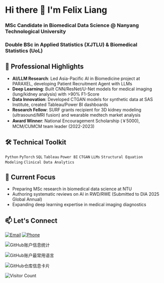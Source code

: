 # Hi there 👋 I'm Felix Liang

### MSc Candidate in Biomedical Data Science @ Nanyang Technological University 
### Double BSc in Applied Statistics (XJTLU) & Biomedical Statistics (UoL)

## 🔬 Professional Highlights
- **AI/LLM Research**: Led Asia-Pacific AI in Biomedicine project at PARAXEL, developing Patient Recruitment Agent with LLMs
- **Deep Learning**: Built CNN/ResNet/U-Net models for medical imaging (lung/kidney analysis) with >90% F1-Score
- **Data Innovation**: Developed CTGAN models for synthetic data at SAS Institute, created Tableau/Power BI dashboards
- **Research Fellow**: SURF grants recipient for 3D kidney modeling (ultrasound/MRI fusion) and wearable medtech market analysis
- **Award Winner**: National Encouragement Scholarship (￥5000), MCM/CUMCM team leader (2022-2023)

## 🛠️ Technical Toolkit
`Python` `PyTorch` `SQL` `Tableau` `Power BI` `CTGAN` `LLMs` `Structural Equation Modeling` `Clinical Data Analytics`

## 🌱 Current Focus
- Preparing MSc research in biomedical data science at NTU
- Authoring systematic reviews on AI in RWD/RWE (Submitted to DIA 2025 Global Annual)
- Expanding deep learning expertise in medical imaging diagnostics

## 📫 Let's Connect  
[![Email](https://img.shields.io/badge/Email-Felix.Liang24@outlook.com-blue?logo=microsoft-outlook)](mailto:Felix.Liang24@outlook.com) 
[![Phone](https://img.shields.io/badge/Tel-%2B8618931187637-green?logo=telegram)](tel:+8618931187637)


![GitHub账户信息统计](https://github-stats.ubrong.com/api?username=Chelsea-19&show_icons=true&theme=tokyonight)
 

![GitHub账户最常用语言](https://github-stats.ubrong.com/api/top-langs/?username=Chelsea-19&layout=compact&theme=tokyonight)


![GitHub仓库信息卡片](https://github-stats.ubrong.com/api/pin/?username=Chelsea-19&repo=CPT105&theme=dark) 


![Visitor Count](https://profile-counter.glitch.me/{Chelsea-19}/count.svg)



